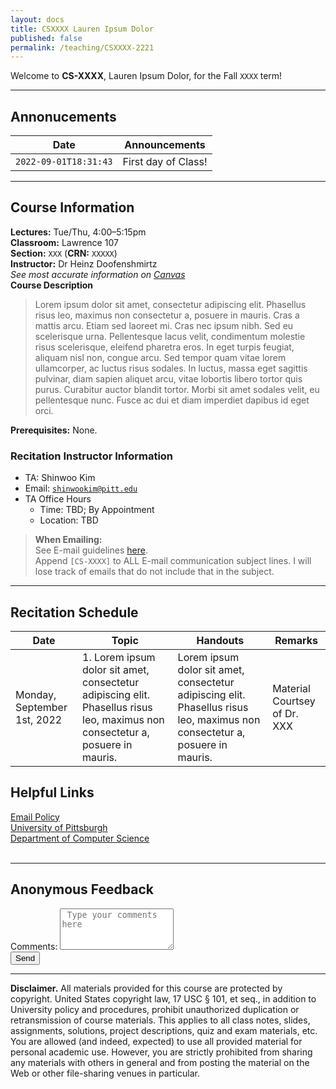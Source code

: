 ```yaml
---
layout: docs
title: CSXXXX Lauren Ipsum Dolor
published: false
permalink: /teaching/CSXXXX-2221
---
```


Welcome to **CS-XXXX**, Lauren Ipsum Dolor, for the Fall `XXXX` term!

---

## Annonucements

| Date                  | Announcements       |
| --------------------- | ------------------- |
| `2022-09-01T18:31:43` | First day of Class! |

---

## Course Information

**Lectures:** Tue/Thu, 4:00–5:15pm  
**Classroom:** Lawrence 107  
**Section:** `XXX` (**CRN:** `XXXXX`)  
**Instructor:** Dr Heinz Doofenshmirtz  
_See most accurate information on [Canvas](https://canvas.pitt.edu)_  
**Course Description**

> Lorem ipsum dolor sit amet, consectetur adipiscing elit. Phasellus risus leo, maximus non consectetur a, posuere in mauris. Cras a mattis arcu. Etiam sed laoreet mi. Cras nec ipsum nibh. Sed eu scelerisque urna. Pellentesque lacus velit, condimentum molestie risus scelerisque, eleifend pharetra eros. In eget turpis feugiat, aliquam nisl non, congue arcu. Sed tempor quam vitae lorem ullamcorper, ac luctus risus sodales. In luctus, massa eget sagittis pulvinar, diam sapien aliquet arcu, vitae lobortis libero tortor quis purus. Curabitur auctor blandit tortor. Morbi sit amet sodales velit, eu pellentesque nunc. Fusce ac dui et diam imperdiet dapibus id eget orci.

**Prerequisites:** None.

### Recitation Instructor Information

- TA: Shinwoo Kim
- Email: [`shinwookim@pitt.edu`](mailto:shiwookim@pitt.edu)
- TA Office Hours
  - Time: TBD; By Appointment
  - Location: TBD

> **When Emailing:**  
> See E-mail guidelines [here](./email-policy/).  
> Append `[CS-XXXX]` to ALL E-mail communication subject lines. I will lose track of emails that do not include that in the subject.

---

## Recitation Schedule

| Date                        | Topic                                                                                                                          | Handouts                                                                                                                    | Remarks                      |
| --------------------------- | ------------------------------------------------------------------------------------------------------------------------------ | --------------------------------------------------------------------------------------------------------------------------- | ---------------------------- |
| Monday, September 1st, 2022 | 1. Lorem ipsum dolor sit amet, consectetur adipiscing elit. Phasellus risus leo, maximus non consectetur a, posuere in mauris. | Lorem ipsum dolor sit amet, consectetur adipiscing elit. Phasellus risus leo, maximus non consectetur a, posuere in mauris. | Material Courtsey of Dr. XXX |

## Helpful Links

[Email Policy](../email-policy/)  
[University of Pittsburgh](https://pitt.edu)  
[Department of Computer Science](https://cs.pitt.edu)  
<br />

---

## Anonymous Feedback

<div class="container rounded mx-auto w-75 bg-light border no-print">
<form method="POST" action="https://script.google.com/macros/s/AKfycby8nMa8ZoFl8ug0UWIP7kQE3jKVykMvWnLGIadELKKW5hDBOxo-Pi5p-sCbGocxUVdV/exec" id="feedback-form">
  <label for="comment" class="mt-1  ">Comments:</label>
  <textarea name="Comment" id="comment" type="text" rows="4" placeholder=" Type your comments here" required class="mb-0"></textarea>
  <div class="d-grid gap-2">
  <button type="submit" class="mb-3 btn btn-outline-primary">Send</button></div>
</form></div>

---

**Disclaimer.**
All materials provided for this course are protected by copyright. United States copyright law, 17 USC § 101, et seq., in addition to University policy and procedures, prohibit unauthorized duplication or retransmission of course materials. This applies to all class notes, slides, assignments, solutions, project descriptions, quiz and exam materials, etc. You are allowed (and indeed, expected) to use all provided material for personal academic use. However, you are strictly prohibited from sharing any materials with others in general and from posting the material on the Web or other file-sharing venues in particular.  
<br />

<script src="{{"/assets/js/forms.js" | absolute_url }}" defer></script>